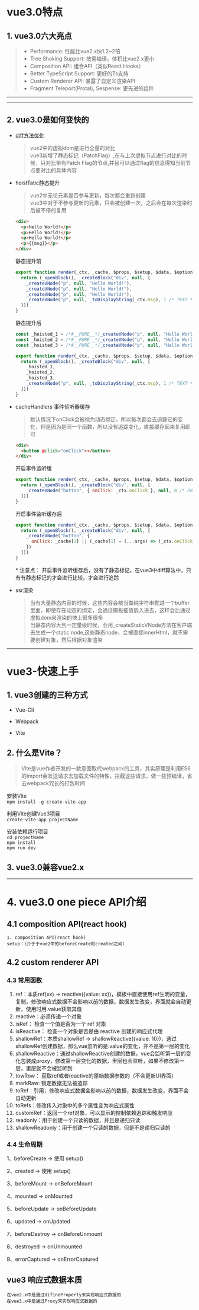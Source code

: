 <!--
 * @Description: vue3笔记
 * @Autor: fengshuai
 * @Date: 2021-06-18 10:20:05
 * @LastEditors: fengshuai
 * @LastEditTime: 2023-07-28 17:26:49
-->
# vue3.0特点
## 1. vue3.0六大亮点
  > * Performance: 性能比vue2.x快1.2~2倍   
  > * Tree Shaking Support: 按需编译，体积比vue2.x更小
  > * Composition API: 组合API（类似React Hooks）
  > * Better TypeScript Support: 更好的Ts支持
  > * Custom Renderer API: 暴露了自定义渲染API
  > * Fragment Teleport(Protal), Sespense: 更先进的组件
  ***
  ---

## 2. vue3.0是如何变快的
* [diff方法优化](https://vue-next-template-explorer.netlify.app/)   

  > vue2中的虚拟dom是进行全量的对比   
  > vue3新增了静态标记（PatchFlag）,在与上次虚拟节点进行对比的时候，只对比带有Patch Flag的节点,并且可以通过flag的信息得知当前节点要对比的具体内容
- hoistTatic静态提升

  > vue2中无论元素是否参与更新，每次都会重新创建   
  > vue3中对于不参与更新的元素，只会被创建一次，之后会在每次渲染时后被不停的复用   
  ```html
  <div>
    <p>Hello World!</p>
    <p>Hello World!</p>
    <p>Hello World!</p>
    <p>{{msg}}</p>
  </div>
  ```
  静态提升前

  ```js
  export function render(_ctx, _cache, $props, $setup, $data, $options) {
    return (_openBlock(), _createBlock("div", null, [
      _createVNode("p", null, "Hello World!"),
      _createVNode("p", null, "Hello World!"),
      _createVNode("p", null, "Hello World!"),
      _createVNode("p", null, _toDisplayString(_ctx.msg), 1 /* TEXT */)
    ]))
  }
  ```
  静态提升后

  ```js
  const _hoisted_1 = /*#__PURE__*/_createVNode("p", null, "Hello World!", -1 /* HOISTED */)
  const _hoisted_2 = /*#__PURE__*/_createVNode("p", null, "Hello World!", -1 /* HOISTED */)
  const _hoisted_3 = /*#__PURE__*/_createVNode("p", null, "Hello World!", -1 /* HOISTED */)

  export function render(_ctx, _cache, $props, $setup, $data, $options) {
    return (_openBlock(), _createBlock("div", null, [
      _hoisted_1,
      _hoisted_2,
      _hoisted_3,
      _createVNode("p", null, _toDisplayString(_ctx.msg), 1 /* TEXT */)
    ]))
  }
  ```
+ cacheHandlers 事件侦听器缓存

  > 默认情况下onClick会被视为动态绑定，所以每次都会去追踪它的变化，但是因为是同一个函数，所以没有追踪变化，直接缓存起来复用即可    
  ```html
  <div>
    <button @click="onClick"></button>
  </div>
  ```
  开启事件监听缓
  ```js
  export function render(_ctx, _cache, $props, $setup, $data, $options) {
    return (_openBlock(), _createBlock("div", null, [
      _createVNode("button", { onClick: _ctx.onClick }, null, 8 /* PROPS */, ["onClick"])
    ]))
  }
  ```
  开启事件监听缓存后
  ```js
  export function render(_ctx, _cache, $props, $setup, $data, $options) {
    return (_openBlock(), _createBlock("div", null, [
      _createVNode("button", {
        onClick: _cache[1] || (_cache[1] = (...args) => (_ctx.onClick && _ctx.onClick(...args)))
      })
    ]))
  }
  ```
  \* 注意点： 开启事件监听缓存后，没有了静态标记，在vue3中diff算法中，只有有静态标记的才会进行比较，才会进行追踪


* ssr渲染

  > 当有大量静态内容的时候，这些内容会被当做纯字符串推进一个buffer里面，即使存在动态的绑定，会通过模板插值嵌入进去，这样会比通过虚拟dom来渲染的快上很多很多   
  > 当静态内容大到一定量级时候，会用_createStaticVNode方法在客户端去生成一个static node,这些静态node，会被直接innerHtml，就不需要创建对象，然后根据对象渲染   

****
# vue3-快速上手
## 1. vue3创建的三种方式
  * Vue-Cli
  - Webpack
  + Vite   
## 2. 什么是Vite？  
  > Vite是vue作者开发的一款意图取代webpack的工具，其实原理是利用ES6的import会发送请求去加载文件的特性，拦截这些请求，做一些预编译，省去webpack冗长的打包时间

  安装Vite   
  `npm install -g create-vite-app`

  利用Vite创建Vue3项目   
  `create-vite-app projectName`

  安装依赖运行项目   
  `cd projectName`   
  `npm install`   
  `npm run dev`

  ## 3. vue3.0兼容vue2.x
****
  # 4. vue3.0 one piece API介绍
  ## 4.1 composition API(react hook)
    1. composition API(react hook)
    setup：（介于于vue2中的beforeCreate和created之间）

  ## 4.2 custom renderer API


### 4.3 常用函数

1. ref：本质ref(xx) -> reactive({value: xx})，模板中直接使用ref生明的变量，复制，修改响应式数据不会影响以前的数据，数据发生改变，界面就会自动更新，使用时用.value获取其值
2. reactive：必须传递一个对象
3. isRef： 检查一个值是否为一个 ref 对象 
4. isReactive： 检查一个对象是否是由 reactive 创建的响应式代理 
5. shallowRef：本质shallowRef -> shallowReactive({value: 10})，通过shallowRef创建数据，那么vue监听的是.value的变化，并不是第一层的变化
6. shallowReactive：通过shallowReactive创建的数据，vue会监听第一层的变化包装成proxy，修改第一层变化的数据，里层也会监听，如果不修改第一层，里层就不会被监听到
7. towRow： 获取ref或者reactive的原始数据参数的（不会更新UI界面）
8. markRaw: 锁定数据无法被追踪
9. toRef：引用，修改响应式数据会影响以前的数据，数据发生改变，界面不会自动更新
10. toRefs：修改传入对象中的多个属性变为响应式属性
11. customRef：返回一个ref对象，可以显示的控制依赖追踪和触发响应
12. readonly：用于创建一个只读的数据，并且是递归只读
13. shallowReadonly：用于创建一个只读的数据，但是不是递归只读的

### 4.4 生命周期

1、beforeCreate -> 使用 setup()

2、created -> 使用 setup()

3、beforeMount -> onBeforeMount

4、mounted -> onMounted

5、beforeUpdate -> onBeforeUpdate

6、updated -> onUpdated

7、beforeDestroy -> onBeforeUnmount

8、destroyed -> onUnmounted

9、errorCaptured -> onErrorCaptured

  ## vue3 响应式数据本质
    在vue2.x中是通过difineProperty来实现响应式数据的
    在vue3.x中是通过Proxy来实现响应式数据的
